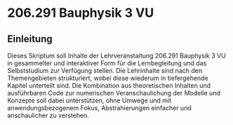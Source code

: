 # 206.291 Bauphysik 3 VU

## Einleitung

Dieses Skriptum soll Inhalte der Lehrveranstaltung 206.291 Bauphysik 3 VU in gesammelter und interaktiver 
Form für die Lernbegleitung und das Selbststudium zur Verfügung stellen. Die Lehrinhalte sind nach den 
Themengebieten strukturiert, wobei diese wiederum in tiefergehende Kapitel unterteilt sind. Die Kombination 
aus theoretischen Inhalten und ausführbaren Code zur numerischen Veranschaulichung der Modelle und Konzepte 
soll dabei unterstützen, ohne Umwege und mit anwendungsbezogenem Fokus, Abstrahierungen einfacher und 
anschaulicher zu verstehen.

```{tableofcontents}
```
